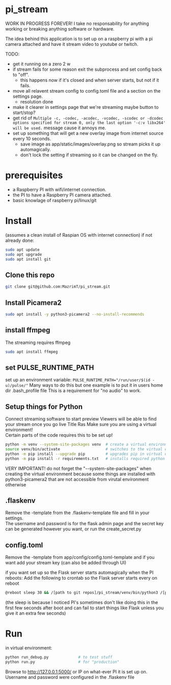 # pi_stream
WORK IN PROGRESS FOREVER!
I take no responsability for anything working or breaking anything software or hardware.

The idea behind this application is to set up on a raspberry pi with a pi camera attached and have it stream video to youtube or twitch.

 
TODO:  
* get it running on a zero 2 w
* if stream fails for some reason exit the subprocess and set config back to "off". 
    * this happens now if it's closed and when server starts, but not if it fails.
* move all relavent stream config to config.toml file and a section on the settings page.
    * resolution done
* make it clearer in settings page that we're streaming maybe button to start/stop?
* get rid of ```Multiple -c, -codec, -acodec, -vcodec, -scodec or -dcodec options specified for stream 0, only the last option '-c:v libx264' will be used.``` message cause it annoys me.
* set up something that will get a new overlay image from internet source every 10 seconds.
    * save image as app/static/images/overlay.png so stream picks it up automagically.
    * don't lock the setting if streaming so it can be changed on the fly.


# prerequisites
* a Raspberry PI with wifi/internet connection.  
* the PI to have a Raspberry PI camera attached.  
* basic knowlage of raspberry pi/linux/git

# Install
(assumes a clean install of Raspian OS with internet connection)
if not already done:
```bash
sudo apt update
sudo apt upgrade
sudo apt install git
```

## Clone this repo
```bash 
git clone git@github.com:MazrimT/pi_stream.git
```

## Install Picamera2
```bash
sudo apt install -y python3-picamera2 --no-install-recommends
```
## install ffmpeg
The streaming requires ffmpeg
```bash
sudo apt install ffmpeg
```

## set PULSE_RUNTIME_PATH
set up an environment variable:
`PULSE_RUNTIME_PATH="/run/user/$(id -u)/pulse/"`
Many ways to do this but one example is to put it in users home dir .bash_profile file
This is a requirement for "no audio" to work.

## Setup things for Python  


Connect streaming software to start preview
Viewers will be able to find your stream once you go live
Title
Ras
Make sure you are using a virtual environment!  
Certain parts of the code requires this to be set up!
```bash
python -m venv --system-site-packages venv  # create a virtual environment, --system-site-packages is important! otherwise picamera wont work
source venv/bin/activate                    # switches to the virtual environments python enterpreter
python -m pip install --upgrade pip         # upgrades pip in virtual environment to latest version
python -m pip install -r requirements.txt   # installs required python packages
```
VERY IMPORTANT! do not forget the "--system-site-packages" when creating the virtual environment because some things are installed with python3-picamera2 that are not accessible from virutal environment otherwise

## .flaskenv
Remove the -template from the .flaskenv-template file and fill in your settings.  
The username and password is for the flask admin page and the secret key can be generated however you want, or run the create_secret.py  

## config.toml
Remove the -template from app/config/config.toml-template and if you want add your stream key (can also be added through UI)

if you want set up so the Flask server starts automagically when the PI reboots:
Add the following to crontab so the Flask server starts every on reboot
```bash
@reboot sleep 30 && /[path to git repos]/pi_stream/venv/bin/python3 /[path to git repos]/pi_stream/run.py
```
(the sleep is because I noticed PI's sometimes don't like doing this in the first few seconds after boot and can fail to start things like Flask unless you give it an extra few seconds)


# Run
in virtual environment:
```bash
python run_debug.py             # to test stuff
python run.py                   # for "production"    
```

Browse to http://127.0.0.1:5000/ or IP on what-ever PI it is set up on.  
Username and password were configured in the .flaskenv file
